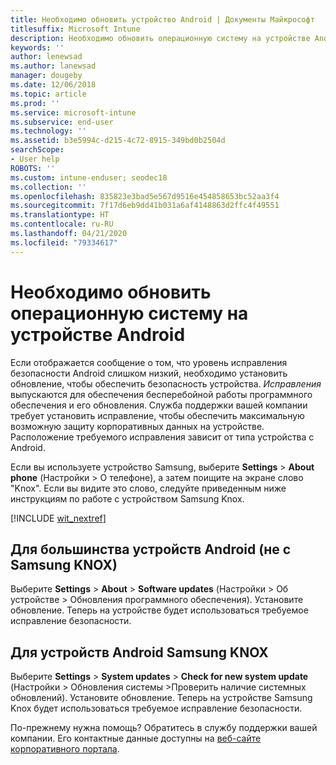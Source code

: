 ```yaml
---
title: Необходимо обновить устройство Android | Документы Майкрософт
titlesuffix: Microsoft Intune
description: Необходимо обновить операционную систему на устройстве Android.
keywords: ''
author: lenewsad
ms.author: lanewsad
manager: dougeby
ms.date: 12/06/2018
ms.topic: article
ms.prod: ''
ms.service: microsoft-intune
ms.subservice: end-user
ms.technology: ''
ms.assetid: b3e5994c-d215-4c72-8915-349bd0b2504d
searchScope:
- User help
ROBOTS: ''
ms.custom: intune-enduser; seodec18
ms.collection: ''
ms.openlocfilehash: 835823e3bad5e567d9516e454858653bc52aa3f4
ms.sourcegitcommit: 7f17d6eb9dd41b031a6af4148863d2ffc4f49551
ms.translationtype: HT
ms.contentlocale: ru-RU
ms.lasthandoff: 04/21/2020
ms.locfileid: "79334617"
---
```

# <a name="you-need-to-update-your-android-devices-operating-system"></a>Необходимо обновить операционную систему на устройстве Android

Если отображается сообщение о том, что уровень исправления безопасности Android слишком низкий, необходимо установить обновление, чтобы обеспечить безопасность устройства. _Исправления_ выпускаются для обеспечения бесперебойной работы программного обеспечения и его обновления. Служба поддержки вашей компании требует установить исправление, чтобы обеспечить максимальную возможную защиту корпоративных данных на устройстве. Расположение требуемого исправления зависит от типа устройства с Android.

Если вы используете устройство Samsung, выберите **Settings** > **About phone** (Настройки > О телефоне), а затем поищите на экране слово "Knox". Если вы видите это слово, следуйте приведенным ниже инструкциям по работе с устройством Samsung Knox.

[!INCLUDE [wit_nextref](includes/end-user-os-update-guidance.md)]

## <a name="for-most-android-devices-non-samsung-knox"></a>Для большинства устройств Android (не с Samsung KNOX)

Выберите **Settings** > **About** > **Software updates** (Настройки > Об устройстве > Обновления программного обеспечения). Установите обновление. Теперь на устройстве будет использоваться требуемое исправление безопасности.

## <a name="for-samsung-knox-android-devices"></a>Для устройств Android Samsung KNOX

Выберите **Settings** > **System updates** > **Check for new system update** (Настройки > Обновления системы >Проверить наличие системных обновлений). Установите обновление. Теперь на устройстве Samsung Knox будет использоваться требуемое исправление безопасности.



По-прежнему нужна помощь? Обратитесь в службу поддержки вашей компании. Его контактные данные доступны на [веб-сайте корпоративного портала](https://go.microsoft.com/fwlink/?linkid=2010980).
